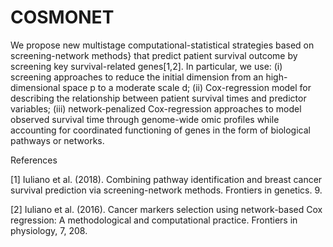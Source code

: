 # COSMONET
We propose new multistage computational-statistical strategies based on screening-network methods} that predict patient survival outcome by screening key survival-related genes[1,2]. In particular, we use: (i) screening approaches to reduce the initial dimension from an high-dimensional space p to a moderate scale d; (ii) Cox-regression model for describing the relationship between patient survival times and predictor variables; (iii) network-penalized Cox-regression approaches to model observed survival time through  genome-wide omic profiles while accounting for coordinated functioning of genes in the form of biological pathways or networks.

References

[1] Iuliano et al. (2018). Combining pathway identification and breast cancer survival prediction via screening-network methods. Frontiers in genetics. 9.

[2] Iuliano et al. (2016). Cancer markers selection using network-based Cox regression: A methodological and computational practice. Frontiers in physiology, 7, 208.
